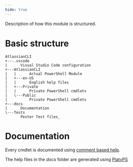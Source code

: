 ```yaml
---
hide: true
---
```

Description of how this module is structured.

Basic structure
===============
	AtlassianCLI
	+---.vscode
	|      Visual Studio Code configuration
	+---AtlassianCLI
	|   |      Actual PowerShell Module
	|   +---en-US
	|   |      English help files
	|   +---Private
	|   |      Private PowerShell cmdlets
	|   \---Public
	|          Private PowerShell cmdlets
	+---docs
	|      Documentation
	\---Tests
	       Pester Test files_

Documentation
=============
Every cmdlet is documented using [comment based help](https://msdn.microsoft.com/en-us/powershell/reference/5.1/microsoft.powershell.core/about/about_comment_based_help).

The help files in the _docs_ folder are generated using [PlatyPS](https://github.com/PowerShell/platyPS)



